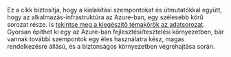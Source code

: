 Ez a cikk biztosítja, hogy a kialakítási szempontokat és útmutatókkal együtt, hogy az alkalmazás-infrastruktúra az Azure-ban, egy szélesebb körű sorozat része. Is [tekintse meg a kiegészítő témakörök az adatsorozat](#next-steps). Gyorsan építhet ki egy az Azure-ban fejlesztési/tesztelési környezetben, bár vannak további szempontok egy éles használatra kész, magas rendelkezésre állású, és a biztonságos környezetben végrehajtása során.

